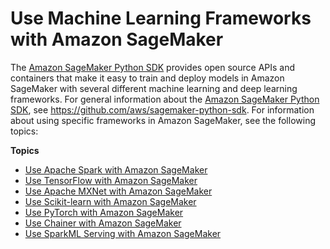 # Use Machine Learning Frameworks with Amazon SageMaker<a name="frameworks"></a>

The [Amazon SageMaker Python SDK](https://sagemaker.readthedocs.io) provides open source APIs and containers that make it easy to train and deploy models in Amazon SageMaker with several different machine learning and deep learning frameworks\. For general information about the [Amazon SageMaker Python SDK](https://sagemaker.readthedocs.io), see [https://github\.com/aws/sagemaker\-python\-sdk](https://github.com/aws/sagemaker-python-sdk)\. For information about using specific frameworks in Amazon SageMaker, see the following topics:

**Topics**
+ [Use Apache Spark with Amazon SageMaker](apache-spark.md)
+ [Use TensorFlow with Amazon SageMaker](tf.md)
+ [Use Apache MXNet with Amazon SageMaker](mxnet.md)
+ [Use Scikit\-learn with Amazon SageMaker](sklearn.md)
+ [Use PyTorch with Amazon SageMaker](pytorch.md)
+ [Use Chainer with Amazon SageMaker](chainer.md)
+ [Use SparkML Serving with Amazon SageMaker](sparkml-serving.md)